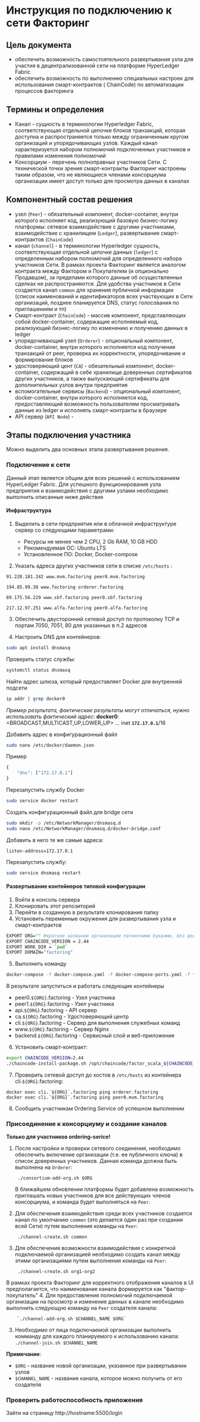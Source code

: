# Инструкция по подключению к сети Факторинг

## Цель документа

* обеспечить возможность самостоятельного развертывания узла для участия в децентрализованной сети на платформе HyperLedger Fabric
* обеспечить возможность по выполнению специальных настроек для использования смарт-контрактов ( ChainCode) по автоматизации процессов факторинга

## Термины и определения

* Канал - сущность в терминологии Hyperledger Fabric, соответствующая отдельной цепочке блоков транзакций, которая доступна и распространяется только между ограниченным кругом организаций и упорядочивающих узлов. Каждый канал характеризуется набором полномочий подключенных участников и правилами изменения полномочий
* Консорциум - перечень полноправных участников Сети. С технической точки зрения смарт-контракты Факторинг настроены таким образом, что не являющиеся членами консорциума организации имеет доступ только для просмотра данных в каналах

## Компонентный состав решения

* узел (`Peer`) - обязательный компонент, docker-container, внутри которого исполняет код, реализующий базовую бизнес-логику платформы: сетевое взаимодействие с другими участниками, взаимодействие с хранилищем (`Ledger`), развертывание смарт-контрактов (`ChainCode`)
* канал (`channel`) - в терминологии Hyperledger сущность, соответствующая отдельной цепочке данных (`ledger`) с определенным набором полномочий для определенного набора участников Сети. В рамках проекта Факторинг является аналогом контракта между Фактором и Покупателем (и опционально Продавцом), за пределами которого данные об осуществленных сделках не распространяются. Для удобства участников в Сети создается канал `common` для хранения публичной информации (список наименований и идентификаторов всех участвующих в Сети организаций, позднее планируется DNS, статус голосования по приглашениям и тп) 
* Смарт-контракт (`ChainCode`) - массив компонент, представляющих собой docker-container, содержащие исполняемый код, реализующий бизнес-логику по изменению и получению данных в ledger
* упорядочивающий узел (`Orderer`) - опциональный компонент, docker-container, внутри которого исполняется код получения транзакций от peer, проверка их корректности, упорядочивание и формирование блоков
* удостоверяющий цент (`CA`) - обязательный компонент, docker-container, содержащий в себе хранилище доверенных сертификатов других участников, а также выпускающий сертификаты для дополнительных узлов внутри предприятия
* вспомогательные сервисы (`Backend`) - опциональный компонент, docker-container, внутри которого исполняется код, предоставляющий возможность пользователям просматривать данные из ledger и исполнять смарт-контракты в браузере
* API сервер (`API Node`) -

## Этапы подключения участника

Можно выделить два основных этапа развертывания решения.

### Подключение к сети

Данный этап является общим для всех решений с использованием HyperLedger Fabric. Для успешного функционирования узла предприятия и взаимодействия с другими узлами необходимо выполнить описанные ниже действия

#### Инфраструктура

1. Выделить в сети предприятия или в облачной инфраструктуре сервер со следующими параметрами:
    * Ресурсы не менее чем 2 CPU, 2 Gb RAM, 10 GB HDD
    * Рекомендуемая ОС: Ubuntu LTS
    * Установленное ПО: Docker, Docker-compose

2. Указать адреса других участников сети в списке `/etc/hosts` :

```
91.220.181.242 www.mvm.factoring peer0.mvm.factoring

194.85.99.38 www.factoring orderer.factoring

89.175.56.229 www.sbf.factoring peer0.sbf.factoring

217.12.97.251 www.alfa.factoring peer0.alfa.factoring
```

3. Обеспечить двусторонний сетевой доступ по протоколку TCP и портам 7050, 7051, 80 для указанных в п.2 адресов 

4. Настроить DNS для контейнеров:

```bash
sudo apt install dnsmasq
```

Проверить статус службы:

```bash
systemctl status dnsmasq
```

Найти адрес шлюза, который предоставляет Docker для внутренней подсети

```bash
ip addr | grep docker0
```

*Пример результата, фактические результаты могут отличаться, нужно использовать фактический адрес*:
  **docker0**: <BROADCAST,MULTICAST,UP,LOWER_UP>
  ...
    inet **`172.17.0.1`**/16

Добавить адрес в конфигурационный файл

```bash
sudo nano /etc/docker/daemon.json
```

Пример

```javascript
{
    "dns": ["172.17.0.1"]
}
```

Перезапустить службу Docker

```bash
sudo service docker restart
```

Создать конфигурационный файл для bridge сети

```bash
sudo mkdir -p /etc/NetworkManager/dnsmasq.d
sudo nano /etc/NetworkManager/dnsmasq.d/docker-bridge.conf
```

Добавить в него те же самые адреса:

```
listen-address=172.17.0.1
```

Перезапустить службу:

```bash
sudo service dnsmasq restart
```

#### Развертывание контейнеров типовой конфигурации

1. Войти в консоль сервера
2. Клонировать этот репозиторий
3. Перейти в созданную в результате клонирования папку
4. Установить переменные окружения для развертывания узла и смарт-контрактов

```bash
EXPORT ORG="" #краткое название организации латинскими буквами, без дефисов
EXPORT CHAINCODE_VERSION = 2.44
EXPORT WORK_DIR = `pwd`
EXPORT DOMAIN="factoring"
```

5. Выполнить команду

```bash
docker-compose -f docker-compose.yaml -f docker-compose-ports.yaml -f factor-network/factoring.yaml up -d
```

В результате запуститься и работать следующие контейнеры

* peer0.`${ORG}`.factoring - Узел участника
* peer1.`${ORG}`.factoring - Узел участника
* api.`${ORG}`.factoring - API сервер
* ca.`${ORG}`.factoring - Удостоверяющий центр
* cli.`${ORG}`.factoring - Сервер для выполнения служебных команд
* www.`${ORG}`.factoring - Сервер Nginx
* backend.`${ORG}`.factoring - Сервисный слой и веб-приложение

6. Установить смарт-контракт:

```bash
export CHAINCODE_VERSION=2.44
./chaincode-install-package.sh /opt/chaincode/factor_scala_${CHAINCODE_VERSION}

```

7. Проверить сетевой доступ до хостов в `/etc/hosts` из контейнера cli.`${ORG}`.factoring:
```
docker exec cli.`${ORG}`.factoring ping orderer.factoring
docker exec cli.`${ORG}`.factoring ping peer0.mvm.factoring
```

8. Сообщить участникам Ordering Service об успешном выполнении

### Присоединение к консорциуму и создание каналов

**Только для участников ordering-serice!**

1. После настройки и проверки сетевого соединения, необходимо обеспечить включение организации (т.е. ее публичного ключа) в список доверенных участников. Данная команда должна быть выполнена на `Orderer`:

        ./consortium-add-org.sh $ORG

    В ближайшем обновлении платформы будет добавлена возможность приглашать новых участников для все действующих членов консорциума, и команда будет выполняться на `Peer`.

2. Для обеспечения взаимодействия среди всех участников создается канал по умолчанию `common` (это делается один раз при создании всей Сети) путем выполнения команды на `Peer`:

        ./channel-create.sh common

3. Для обеспечения возможности взаимодействия с конкретной подключаемой организацией необходимо создать канал между этими организациями путем выполнения команды на `Peer`:

        ./channel-create.sh org1-org2

В рамках проекта Факторинг для корректного отображения каналов в UI предполагается, что наименование канала формируется как "фактор-покупатель"
4. Для предоставления полномочий подключаемой организации на просмотр и изменение данных в канале необходимо выполнить следующую команду на `Peer` создателя канала:

        `./channel-add-org.sh $CHANNEL_NAME $ORG`

3. Необходимо от лица подключаемой организации выполнить комманду для каждого планируемого к использованию канала: `./channel-join.sh $CHANNEL_NAME `  

 **Примечание**:

* `$ORG` - название новой организации, указанное при развертывании узлов
* `$CHANNEL_NAME` - название канала, которое можно получить от его создателя

### Проверить работоспособность приложения
Зайти на страницу http://hostname:5500/login